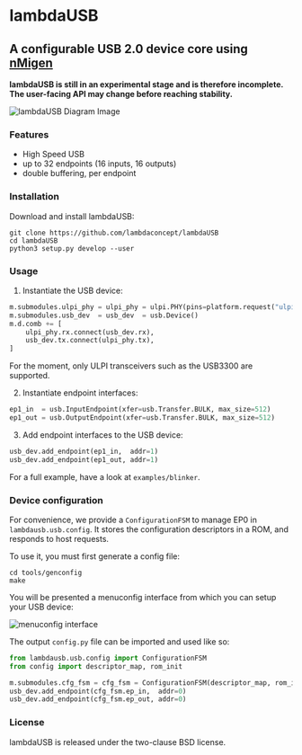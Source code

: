 # lambdaUSB

## A configurable USB 2.0 device core using [nMigen](https://github.com/m-labs/nmigen)

**lambdaUSB is still in an experimental stage and is therefore incomplete. The user-facing API may change before reaching stability.**

![lambdaUSB Diagram Image](doc/diagram.png)

### Features

* High Speed USB
* up to 32 endpoints (16 inputs, 16 outputs)
* double buffering, per endpoint

### Installation

Download and install lambdaUSB:

    git clone https://github.com/lambdaconcept/lambdaUSB
    cd lambdaUSB
    python3 setup.py develop --user

### Usage

1. Instantiate the USB device:

```python
m.submodules.ulpi_phy = ulpi_phy = ulpi.PHY(pins=platform.request("ulpi", 0))
m.submodules.usb_dev  = usb_dev  = usb.Device()
m.d.comb += [
    ulpi_phy.rx.connect(usb_dev.rx),
    usb_dev.tx.connect(ulpi_phy.tx),
]
```

For the moment, only ULPI transceivers such as the USB3300 are supported.

2. Instantiate endpoint interfaces:

```python
ep1_in  = usb.InputEndpoint(xfer=usb.Transfer.BULK, max_size=512)
ep1_out = usb.OutputEndpoint(xfer=usb.Transfer.BULK, max_size=512)
```

3. Add endpoint interfaces to the USB device:

```python
usb_dev.add_endpoint(ep1_in,  addr=1)
usb_dev.add_endpoint(ep1_out, addr=1)
```

For a full example, have a look at `examples/blinker`.

### Device configuration

For convenience, we provide a `ConfigurationFSM` to manage EP0 in `lambdausb.usb.config`.
It stores the configuration descriptors in a ROM, and responds to host requests.

To use it, you must first generate a config file:
```
cd tools/genconfig
make
```

You will be presented a menuconfig interface from which you can setup your USB device:

![menuconfig interface](doc/menuconfig.png)

The output `config.py` file can be imported and used like so:

```python
from lambdausb.usb.config import ConfigurationFSM
from config import descriptor_map, rom_init

m.submodules.cfg_fsm = cfg_fsm = ConfigurationFSM(descriptor_map, rom_init)
usb_dev.add_endpoint(cfg_fsm.ep_in,  addr=0)
usb_dev.add_endpoint(cfg_fsm.ep_out, addr=0)
```

### License

lambdaUSB is released under the two-clause BSD license.

